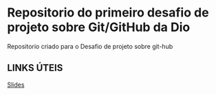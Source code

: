 # Repositorio do primeiro desafio de projeto sobre Git/GitHub da Dio
Repositorio criado para o Desafio de projeto sobre git-hub 

## LINKS ÚTEIS
[Slides](https://drive.google.com/file/d/1IZu0qohv1JOmxjEra1lknDiiStU68bl4/view)
